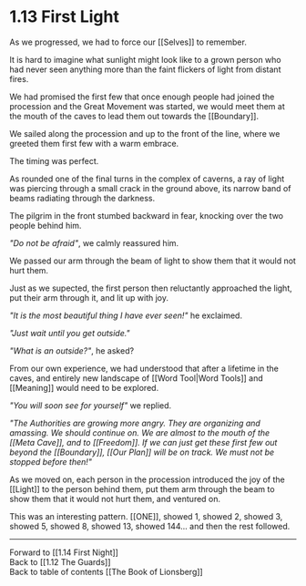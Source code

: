 # 1.13 First Light
As we progressed, we had to force our [[Selves]] to remember.  

It is hard to imagine what sunlight might look like to a grown person who had never seen anything more than the faint flickers of light from distant fires.  

We had promised the first few that once enough people had joined the procession and the Great Movement was started, we would meet them at the mouth of the caves to lead them out towards the [[Boundary]].  

We sailed along the procession and up to the front of the line, where we greeted them first few with a warm embrace.  

The timing was perfect.  

As rounded one of the final turns in the complex of caverns, a ray of light was piercing through a small crack in the ground above, its narrow band of beams radiating through the darkness.  

The pilgrim in the front stumbed backward in fear, knocking over the two people behind him.  

_"Do not be afraid"_, we calmly reassured him.  

We passed our arm through the beam of light to show them that it would not hurt them.  

Just as we supected, the first person then reluctantly approached the light, put their arm through it, and lit up with joy.  

_"It is the most beautiful thing I have ever seen!"_ he exclaimed.  

_"Just wait until you get outside."_  

_"What is an outside?"_, he asked?  

From our own experience, we had understood that after a lifetime in the caves, and entirely new landscape of [[Word Tool|Word Tools]] and [[Meaning]] would need to be explored.  

_"You will soon see for yourself"_ we replied.  

_"The Authorities are growing more angry. They are organizing and amassing. We should continue on. We are almost to the mouth of the [[Meta Cave]], and to [[Freedom]]. If we can just get these first few out beyond the [[Boundary]], [[Our Plan]] will be on track. We must not be stopped before then!"_  

As we moved on, each person in the procession introduced the joy of the [[Light]] to the person behind them, put them arm through the beam to show them that it would not hurt them, and ventured on.   

This was an interesting pattern. [[ONE]], showed 1, showed 2, showed 3, showed 5, showed 8, showed 13, showed 144... and then the rest followed.  

___

Forward to [[1.14 First Night]]  
Back to [[1.12 The Guards]]  
Back to table of contents [[The Book of Lionsberg]]  